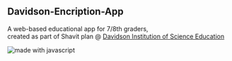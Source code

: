 ## Davidson-Encription-App

A web-based educational app for 7/8th graders,  
created as part of Shavit plan @ [Davidson Institution of Science Education](https://davidson.weizmann.ac.il/en)  
  
<img src="https://img.shields.io/badge/made%20with-javascript-yellow.svg?style=flat" alt="made with javascript">

